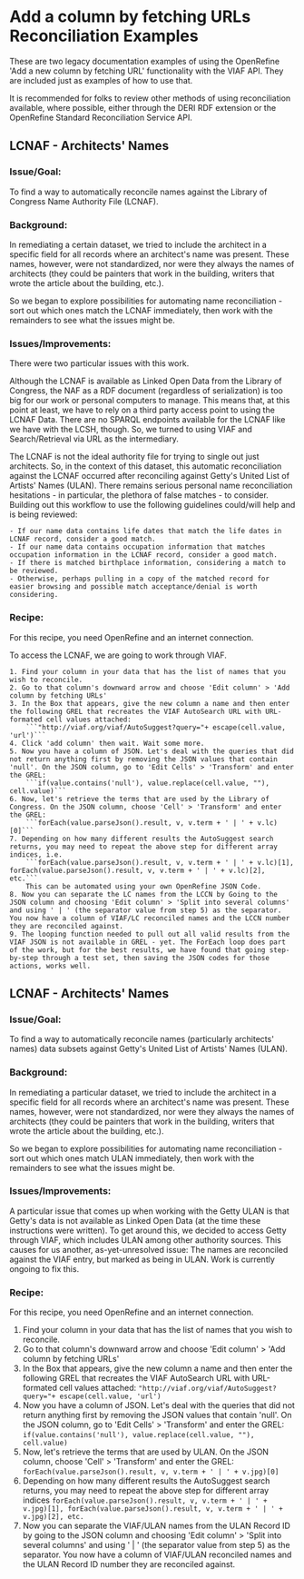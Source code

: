 # Add a column by fetching URLs Reconciliation Examples

These are two legacy documentation examples of using the OpenRefine 'Add a new column by fetching URL' functionality with the VIAF API. They are included just as examples of how to use that.

It is recommended for folks to review other methods of using reconciliation available, where possible, either through the DERI RDF extension or the OpenRefine Standard Reconciliation Service API.

## LCNAF - Architects' Names

### Issue/Goal:

To find a way to automatically reconcile names against the Library of Congress Name Authority File (LCNAF).

### Background:

In remediating a certain dataset, we tried to include the architect in a specific field for all records where an architect's name was present. These names, however, were not standardized, nor were they always the names of architects (they could be painters that work in the building, writers that wrote the article about the building, etc.).

So we began to explore possibilities for automating name reconciliation - sort out which ones match the LCNAF immediately, then work with the remainders to see what the issues might be.

### Issues/Improvements:

There were two particular issues with this work.

Although the LCNAF is available as Linked Open Data from the Library of Congress, the NAF as a RDF document (regardless of serialization) is too big for our work or personal computers to manage. This means that, at this point at least, we have to rely on a third party access point to using the LCNAF Data. There are no SPARQL endpoints available for the LCNAF like we have with the LCSH, though. So, we turned to using VIAF and Search/Retrieval via URL as the intermediary.

The LCNAF is not the ideal authority file for trying to single out just architects. So, in the context of this dataset, this automatic reconciliation against the LCNAF occurred after reconciling against Getty's United List of Artists' Names (ULAN). There remains serious personal name reconciliation hesitations - in particular, the plethora of false matches - to consider. Building out this workflow to use the following guidelines could/will help and is being reviewed:

	- If our name data contains life dates that match the life dates in LCNAF record, consider a good match.
	- If our name data contains occupation information that matches occupation information in the LCNAF record, consider a good match.
	- If there is matched birthplace information, considering a match to be reviewed.
	- Otherwise, perhaps pulling in a copy of the matched record for easier browsing and possible match acceptance/denial is worth considering.

### Recipe:
	
For this recipe, you need OpenRefine and an internet connection.


To access the LCNAF, we are going to work through VIAF. 

	1. Find your column in your data that has the list of names that you wish to reconcile.
	2. Go to that column's downward arrow and choose 'Edit column' > 'Add column by fetching URLs'
	3. In the Box that appears, give the new column a name and then enter the following GREL that recreates the VIAF AutoSearch URL with URL-formated cell values attached:
		```"http://viaf.org/viaf/AutoSuggest?query="+ escape(cell.value, 'url')```
	4. Click 'add column' then wait. Wait some more. 
	5. Now you have a column of JSON. Let's deal with the queries that did not return anything first by removing the JSON values that contain 'null'. On the JSON column, go to 'Edit Cells' > 'Transform' and enter the GREL:
		```if(value.contains('null'), value.replace(cell.value, ""), cell.value)```
	6. Now, let's retrieve the terms that are used by the Library of Congress. On the JSON column, choose 'Cell' > 'Transform' and enter the GREL:
		```forEach(value.parseJson().result, v, v.term + ' | ' + v.lc)[0]```
	7. Depending on how many different results the AutoSuggest search returns, you may need to repeat the above step for different array indices, i.e. 
		```forEach(value.parseJson().result, v, v.term + ' | ' + v.lc)[1], forEach(value.parseJson().result, v, v.term + ' | ' + v.lc)[2], etc.```
		This can be automated using your own OpenRefine JSON Code.
	8. Now you can separate the LC names from the LCCN by Going to the JSON column and choosing 'Edit column' > 'Split into several columns' and using ' | ' (the separator value from step 5) as the separator. You now have a column of VIAF/LC reconciled names and the LCCN number they are reconciled against.
	9. The looping function needed to pull out all valid results from the VIAF JSON is not available in GREL - yet. The ForEach loop does part of the work, but for the best results, we have found that going step-by-step through a test set, then saving the JSON codes for those actions, works well. 


## LCNAF - Architects' Names

### Issue/Goal:

To find a way to automatically reconcile names (particularly architects' names) data subsets against Getty's United List of Artists' Names (ULAN).

### Background:

In remediating a particular dataset, we tried to include the architect in a specific field for all records where an architect's name was present. These names, however, were not standardized, nor were they always the names of architects (they could be painters that work in the building, writers that wrote the article about the building, etc.).

So we began to explore possibilities for automating name reconciliation - sort out which ones match ULAN immediately, then work with the remainders to see what the issues might be.

### Issues/Improvements:

A particular issue that comes up when working with the Getty ULAN is that Getty's data is not available as Linked Open Data (at the time these instructions were written). To get around this, we decided to access Getty through VIAF, which includes ULAN among other authority sources. This causes for us another, as-yet-unresolved issue: The names are reconciled against the VIAF entry, but marked as being in ULAN. Work is currently ongoing to fix this. 

### Recipe:
	
For this recipe, you need OpenRefine and an internet connection.


1. Find your column in your data that has the list of names that you wish to reconcile. 
2. Go to that column's downward arrow and choose 'Edit column' > 'Add column by fetching URLs'
3. In the Box that appears, give the new column a name and then enter the following GREL that recreates the VIAF AutoSearch URL with URL-formated cell values attached:
	```"http://viaf.org/viaf/AutoSuggest?query="+ escape(cell.value, 'url')```
4. Now you have a column of JSON. Let's deal with the queries that did not return anything first by removing the JSON values that contain 'null'. On the JSON column, go to 'Edit Cells' > 'Transform' and enter the GREL:
	```if(value.contains('null'), value.replace(cell.value, ""), cell.value)```
5. Now, let's retrieve the terms that are used by ULAN. On the JSON column, choose 'Cell' > 'Transform' and enter the GREL:
	```forEach(value.parseJson().result, v, v.term + ' | ' + v.jpg)[0]```
6. Depending on how many different results the AutoSuggest search returns, you may need to repeat the above step for different array indices 
	```forEach(value.parseJson().result, v, v.term + ' | ' + v.jpg)[1], forEach(value.parseJson().result, v, v.term + ' | ' + v.jpg)[2], etc.```
7. Now you can separate the VIAF/ULAN names from the ULAN Record ID by going to the JSON column and choosing 'Edit column' > 'Split into several columns' and using ' | ' (the separator value from step 5) as the separator. You now have a column of VIAF/ULAN reconciled names and the ULAN Record ID number they are reconciled against.
 
